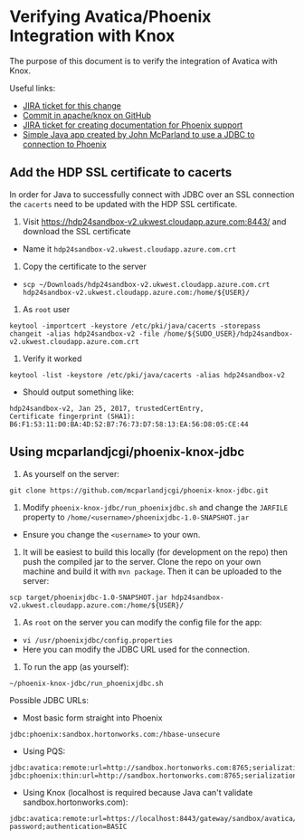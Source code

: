 # Verifying Avatica/Phoenix Integration with Knox

The purpose of this document is to verify the integration of Avatica with Knox.

Useful links:
* [JIRA ticket for this change](https://issues.apache.org/jira/browse/KNOX-817)
* [Commit in apache/knox on GitHub](https://github.com/apache/knox/commit/785ea084a617df7ad637a7afed9740bd569c07ae)
* [JIRA ticket for creating documentation for Phoenix support](https://issues.apache.org/jira/browse/KNOX-844)
* [Simple Java app created by John McParland to use a JDBC to connection to Phoenix](https://github.com/mcparlandjcgi/phoenix-knox-jdbc)

## Add the HDP SSL certificate to cacerts

In order for Java to successfully connect with JDBC over an SSL connection the `cacerts` need to be updated with the HDP SSL certificate.

1. Visit https://hdp24sandbox-v2.ukwest.cloudapp.azure.com:8443/ and download the SSL certificate
  * Name it `hdp24sandbox-v2.ukwest.cloudapp.azure.com.crt`
1. Copy the certificate to the server
  * `scp ~/Downloads/hdp24sandbox-v2.ukwest.cloudapp.azure.com.crt hdp24sandbox-v2.ukwest.cloudapp.azure.com:/home/${USER}/`
1. As `root` user
```
keytool -importcert -keystore /etc/pki/java/cacerts -storepass changeit -alias hdp24sandbox-v2 -file /home/${SUDO_USER}/hdp24sandbox-v2.ukwest.cloudapp.azure.com.crt
```
1. Verify it worked
```
keytool -list -keystore /etc/pki/java/cacerts -alias hdp24sandbox-v2
```
  * Should output something like:
```
hdp24sandbox-v2, Jan 25, 2017, trustedCertEntry,
Certificate fingerprint (SHA1): B6:F1:53:11:D0:BA:4D:52:B7:76:73:D7:58:13:EA:56:D8:05:CE:44
```

## Using mcparlandjcgi/phoenix-knox-jdbc

1. As yourself on the server:
```
git clone https://github.com/mcparlandjcgi/phoenix-knox-jdbc.git
```
1. Modify `phoenix-knox-jdbc/run_phoenixjdbc.sh` and change the `JARFILE` property to `/home/<username>/phoenixjdbc-1.0-SNAPSHOT.jar`
  * Ensure you change the `<username>` to your own.
1. It will be easiest to build this locally (for development on the repo) then push the compiled jar to the server. Clone the repo on your own machine and build it with `mvn package`. Then it can be uploaded to the server:
```
scp target/phoenixjdbc-1.0-SNAPSHOT.jar hdp24sandbox-v2.ukwest.cloudapp.azure.com:/home/${USER}/
```
1. As `root` on the server you can modify the config file for the app:
  * `vi /usr/phoenixjdbc/config.properties`
  * Here you can modify the JDBC URL used for the connection.
1. To run the app (as yourself):
```
~/phoenix-knox-jdbc/run_phoenixjdbc.sh
```

Possible JDBC URLs:

* Most basic form straight into Phoenix
```
jdbc:phoenix:sandbox.hortonworks.com:/hbase-unsecure
```
* Using PQS:
```
jdbc:avatica:remote:url=http://sandbox.hortonworks.com:8765;serialization=PROTOBUF
jdbc:phoenix:thin:url=http://sandbox.hortonworks.com:8765;serialization=PROTOBUF
```
* Using Knox (localhost is required because Java can't validate sandbox.hortonworks.com):
```
jdbc:avatica:remote:url=https://localhost:8443/gateway/sandbox/avatica/;avatica_user=guest;avatica_password=guest-password;authentication=BASIC
```
